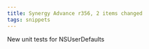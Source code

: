 ```yaml
---
title: Synergy Advance r356, 2 items changed
tags: snippets
---
```


New unit tests for NSUserDefaults
